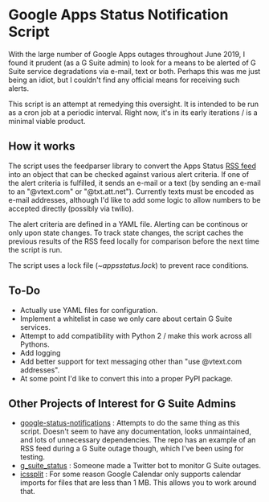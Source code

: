 # Google Apps Status Notification Script

With the large number of Google Apps outages throughout June 2019, I found it prudent (as a G Suite admin) to look for a means to be alerted of G Suite service degradations via e-mail, text or both.  Perhaps this was me just being an idiot, but I couldn't find any official means for receiving such alerts.

This script is an attempt at remedying this oversight.  It is intended to be run as a cron job at a periodic interval.  Right now, it's in its early iterations / is a minimal viable product.  

## How it works

The script uses the feedparser library to convert the Apps Status [RSS feed](https://www.google.com/appsstatus/rss/en) into an object that can be checked against various alert criteria.  If one of the alert criteria is fulfilled, it sends an e-mail or a text (by sending an e-mail to an "@vtext.com" or "@txt.att.net").  Currently texts must be encoded as e-mail addresses, although I'd like to add some logic to allow numbers to be accepted directly (possibly via twilio).

The alert criteria are defined in a YAML file.  Alerting can be continous or only upon state changes.  To track state changes, the script caches the previous results of the RSS feed locally for comparison before the next time the script is run.

The script uses a lock file (_~appsstatus.lock_) to prevent race conditions.

## To-Do

 * Actually use YAML files for configuration.
 * Implement a whitelist in case we only care about certain G Suite services.
 * Attempt to add compatibility with Python 2 / make this work across all Pythons.
 * Add logging
 * Add better support for text messaging other than "use @vtext.com addresses".
 * At some point I'd like to convert this into a proper PyPI package.

## Other Projects of Interest for G Suite Admins

 * [google-status-notifications](https://github.com/bitle/google-status-notifications) : Attempts to do the same thing as this script.  Doesn't seem to have any documentation, looks unmaintained, and lots of unnecessary dependencies.  The repo has an example of an RSS feed during a G Suite outage though, which I've been using for testing.
 * [g_suite_status](https://twitter.com/g_suite_status) : Someone made a Twitter bot to monitor G Suite outages.
 * [icssplit](https://github.com/beorn/icssplit) : For some reason Google Calendar only supports calendar imports for files that are less than 1 MB.  This allows you to work around that.
